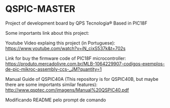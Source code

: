 # QSPIC-MASTER
Project of development board by QPS Tecnologia® Based in PIC18F


Some importants link about this project:

Youtube Video explaing this project (in Portuguese):
https://www.youtube.com/watch?v=iN_cixS537k&t=702s

Link for buy the firmware code of PIC18F microcontroller:
https://produto.mercadolivre.com.br/MLB-1064229907-codigos-exemplos-de-pic-mikroc-assembly-ccs-_JM?quantity=1

Manual Guide of QSPIC40A (This repository is for QSPIC40B, but maybe there are some importants similar features):  
http://www.qsptec.com/imagens/Manual%20QSPIC40.pdf

Modificando README pelo prompt de comando
